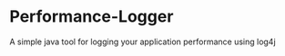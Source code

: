 Performance-Logger
==================

A simple java tool for logging your application performance using log4j
